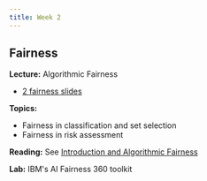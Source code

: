 ```yaml
---
title: Week 2
---
```


## Fairness

**Lecture:** Algorithmic Fairness 
*   [2 fairness slides](../../../assets/2_Fairness.pdf)

**Topics:**

* Fairness in classification and set selection
* Fairness in risk assessment

**Reading:** See [Introduction and Algorithmic Fairness](../../../assets/fairness_reader.pdf)

**Lab:** IBM's AI Fairness 360 toolkit
